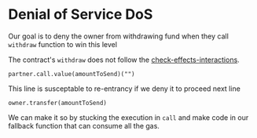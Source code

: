 # Denial of Service DoS

Our goal is to deny the owner from withdrawing fund when they call `withdraw` function to win this level

The contract's `withdraw` does not follow the [check-effects-interactions](https://docs.soliditylang.org/en/latest/security-considerations.html#use-the-checks-effects-interactions-pattern).
```
partner.call.value(amountToSend)("")
```
This line is susceptable to re-entrancy if we deny it to proceed next line 
```
owner.transfer(amountToSend)
```
We can make it so by stucking the execution in `call` and make code in our fallback function that can consume all the gas.